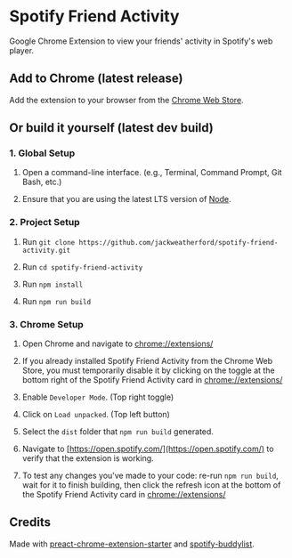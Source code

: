 # Spotify Friend Activity

Google Chrome Extension to view your friends' activity in Spotify's web player.

## Add to Chrome (latest release)

Add the extension to your browser from the [Chrome Web Store](https://chrome.google.com/webstore/detail/spotify-friend-activity/amlnlcdighbhfciijpnofbpphfnkmeaa).

## Or build it yourself (latest dev build)

### 1. Global Setup

1. Open a command-line interface. (e.g., Terminal, Command Prompt, Git Bash, etc.)

2. Ensure that you are using the latest LTS version of [Node](https://nodejs.org/en/download/).

### 2. Project Setup

1. Run `git clone https://github.com/jackweatherford/spotify-friend-activity.git`

2. Run `cd spotify-friend-activity`

3. Run `npm install`

4. Run `npm run build`

### 3. Chrome Setup

1. Open Chrome and navigate to [chrome://extensions/](chrome://extensions/)

2. If you already installed Spotify Friend Activity from the Chrome Web Store, you must temporarily disable it by clicking on the toggle at the bottom right of the Spotify Friend Activity card in [chrome://extensions/](chrome://extensions/)

3. Enable `Developer Mode`. (Top right toggle)

4. Click on `Load unpacked`. (Top left button)

5. Select the `dist` folder that `npm run build` generated.

6. Navigate to [https://open.spotify.com/](https://open.spotify.com/) to verify that the extension is working.

7. To test any changes you've made to your code: re-run `npm run build`, wait for it to finish building, then click the refresh icon at the bottom of the Spotify Friend Activity card in [chrome://extensions/](chrome://extensions/)

## Credits

Made with [preact-chrome-extension-starter](https://github.com/andrewctate/preact-chrome-extension-starter) and [spotify-buddylist](https://github.com/valeriangalliat/spotify-buddylist).
